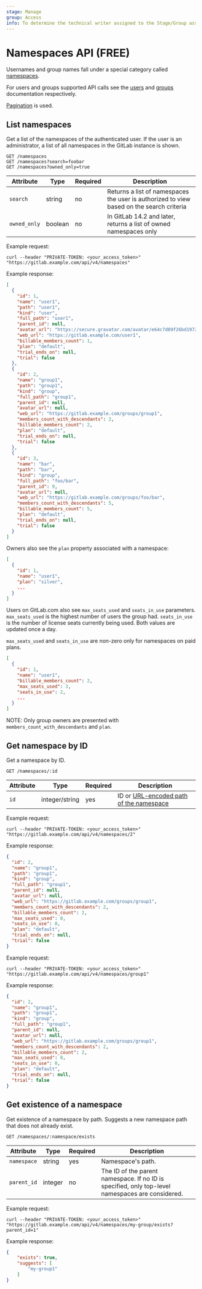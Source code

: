 ```yaml
---
stage: Manage
group: Access
info: To determine the technical writer assigned to the Stage/Group associated with this page, see https://about.gitlab.com/handbook/engineering/ux/technical-writing/#assignments
---
```


# Namespaces API **(FREE)**

Usernames and group names fall under a special category called
[namespaces](../user/group/index.md#namespaces).

For users and groups supported API calls see the [users](users.md) and
[groups](groups.md) documentation respectively.

[Pagination](index.md#pagination) is used.

## List namespaces

Get a list of the namespaces of the authenticated user. If the user is an
administrator, a list of all namespaces in the GitLab instance is shown.

```plaintext
GET /namespaces
GET /namespaces?search=foobar
GET /namespaces?owned_only=true
```

| Attribute    | Type    | Required | Description |
| ------------ | ------- | -------- | ----------- |
| `search`     | string  | no       | Returns a list of namespaces the user is authorized to view based on the search criteria |
| `owned_only` | boolean | no       | In GitLab 14.2 and later, returns a list of owned namespaces only |

Example request:

```shell
curl --header "PRIVATE-TOKEN: <your_access_token>" "https://gitlab.example.com/api/v4/namespaces"
```

Example response:

```json
[
  {
    "id": 1,
    "name": "user1",
    "path": "user1",
    "kind": "user",
    "full_path": "user1",
    "parent_id": null,
    "avatar_url": "https://secure.gravatar.com/avatar/e64c7d89f26bd1972efa854d13d7dd61?s=80&d=identicon",
    "web_url": "https://gitlab.example.com/user1",
    "billable_members_count": 1,
    "plan": "default",
    "trial_ends_on": null,
    "trial": false
  },
  {
    "id": 2,
    "name": "group1",
    "path": "group1",
    "kind": "group",
    "full_path": "group1",
    "parent_id": null,
    "avatar_url": null,
    "web_url": "https://gitlab.example.com/groups/group1",
    "members_count_with_descendants": 2,
    "billable_members_count": 2,
    "plan": "default",
    "trial_ends_on": null,
    "trial": false
  },
  {
    "id": 3,
    "name": "bar",
    "path": "bar",
    "kind": "group",
    "full_path": "foo/bar",
    "parent_id": 9,
    "avatar_url": null,
    "web_url": "https://gitlab.example.com/groups/foo/bar",
    "members_count_with_descendants": 5,
    "billable_members_count": 5,
    "plan": "default",
    "trial_ends_on": null,
    "trial": false
  }
]
```

Owners also see the `plan` property associated with a namespace:

```json
[
  {
    "id": 1,
    "name": "user1",
    "plan": "silver",
    ...
  }
]
```

Users on GitLab.com also see `max_seats_used` and `seats_in_use` parameters.
`max_seats_used` is the highest number of users the group had. `seats_in_use` is
the number of license seats currently being used. Both values are updated
once a day.

`max_seats_used` and `seats_in_use` are non-zero only for namespaces on paid plans.

```json
[
  {
    "id": 1,
    "name": "user1",
    "billable_members_count": 2,
    "max_seats_used": 3,
    "seats_in_use": 2,
    ...
  }
]
```

NOTE:
Only group owners are presented with `members_count_with_descendants` and `plan`.

## Get namespace by ID

Get a namespace by ID.

```plaintext
GET /namespaces/:id
```

| Attribute | Type           | Required | Description |
| --------- | -------------- | -------- | ----------- |
| `id`      | integer/string | yes      | ID or [URL-encoded path of the namespace](index.md#namespaced-path-encoding) |

Example request:

```shell
curl --header "PRIVATE-TOKEN: <your_access_token>" "https://gitlab.example.com/api/v4/namespaces/2"
```

Example response:

```json
{
  "id": 2,
  "name": "group1",
  "path": "group1",
  "kind": "group",
  "full_path": "group1",
  "parent_id": null,
  "avatar_url": null,
  "web_url": "https://gitlab.example.com/groups/group1",
  "members_count_with_descendants": 2,
  "billable_members_count": 2,
  "max_seats_used": 0,
  "seats_in_use": 0,
  "plan": "default",
  "trial_ends_on": null,
  "trial": false
}
```

Example request:

```shell
curl --header "PRIVATE-TOKEN: <your_access_token>" "https://gitlab.example.com/api/v4/namespaces/group1"
```

Example response:

```json
{
  "id": 2,
  "name": "group1",
  "path": "group1",
  "kind": "group",
  "full_path": "group1",
  "parent_id": null,
  "avatar_url": null,
  "web_url": "https://gitlab.example.com/groups/group1",
  "members_count_with_descendants": 2,
  "billable_members_count": 2,
  "max_seats_used": 0,
  "seats_in_use": 0,
  "plan": "default",
  "trial_ends_on": null,
  "trial": false
}
```

## Get existence of a namespace

Get existence of a namespace by path. Suggests a new namespace path that does not already exist.

```plaintext
GET /namespaces/:namespace/exists
```

| Attribute   | Type    | Required | Description |
| ----------- | ------- | -------- | ----------- |
| `namespace` | string  | yes      | Namespace's path. |
| `parent_id` | integer | no       | The ID of the parent namespace. If no ID is specified, only top-level namespaces are considered. |

Example request:

```shell
curl --header "PRIVATE-TOKEN: <your_access_token>" "https://gitlab.example.com/api/v4/namespaces/my-group/exists?parent_id=1"
```

Example response:

```json
{
    "exists": true,
    "suggests": [
        "my-group1"
    ]
}
```
